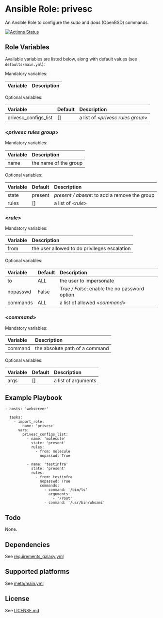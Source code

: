 # Ansible Role: privesc

An Ansible Role to configure the *sudo* and *doas* (OpenBSD) commands.

[![Actions Status](https://github.com/tristan-weil/ansible-role-privesc/workflows/molecule/badge.svg?branch=master)](https://github.com/tristan-weil/ansible-role-privesc/actions)

## Role Variables

Available variables are listed below, along with default values (see `defaults/main.yml`):

Mandatory variables:

| Variable      | Description |
| :------------ | :---------- |

Optional variables:

| Variable                | Default | Description |
| :---------------------- | :------ | :---------- |
| privesc_configs_list    | []      | a list of <*privesc rules group*> |
    
### <*privesc rules group*>    

Mandatory variables:

| Variable      | Description |
| :------------ | :---------- |
| name          | the name of the group |

Optional variables:

| Variable      | Default | Description |
| :------------ | :------ | :---------- |
| state         | present | *present / absent*: to add a remove the group |
| rules         | []      | a list of <*rule*>

### <*rule*>

Mandatory variables:

| Variable      | Description |
| :------------ | :---------- |
| from          | the user allowed to do privileges escalation |

Optional variables:

| Variable      | Default | Description |
| :------------ | :------ | :---------- |
| to            | ALL     | the user to impersonate |
| nopasswd      | False   | *True / False*: enable the no password option |
| commands      | ALL     | a list of allowed <*command*> |

### <*command*>

Mandatory variables:

| Variable      | Description |
| :------------ | :---------- |
| command       | the absolute path of a command |

Optional variables:

| Variable      | Default | Description |
| :------------ | :------ | :---------- |
| args          | []     | a list of arguments |

## Example Playbook

    - hosts: 'webserver'
    
      tasks:
        - import_role:
            name: 'privesc'
          vars:
            privesc_configs_list:
              - name: 'molecule'
                state: 'present'
                rules:
                  - from: molecule
                    nopasswd: True
    
              - name: 'testinfra'
                state: 'present'
                rules:
                  - from: testinfra
                    nopasswd: True
                    commands:
                      - command: '/bin/ls'
                        arguments:
                          - '/root'
                      - command: '/usr/bin/whoami'

## Todo

None.

## Dependencies

See [requirements_galaxy.yml](https://github.com/tristan-weil/ansible-role-privesc/blob/master/requirements_galaxy.yml)

## Supported platforms

See [meta/main.yml](https://github.com/tristan-weil/ansible-role-privesc/blob/master/meta/main.yml)

## License

See [LICENSE.md](https://github.com/tristan-weil/ansible-role-privesc/blob/master/LICENSE.md)
